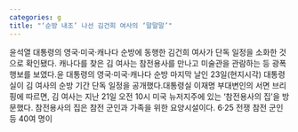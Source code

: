 ```yaml
---
categories: g
title: "‘순방 내조’ 나선 김건희 여사의 ‘말말말’"
---
```

윤석열 대통령의 영국·미국·캐나다 순방에 동행한 김건희 여사가 단독 일정을 소화한 것으로 확인됐다. 캐나다를 찾은 김 여사는 참전용사를 만나고 미술관을 관람하는 등 광폭 행보를 보였다.윤 대통령의 영국·미국·캐나다 순방 마지막 날인 23일(현지시각) 대통령실이 김 여사의 순방 기간 단독 일정을 공개했다.대통령실 이재명 부대변인의 서면 브리핑에 따르면, 김 여사는 지난 21일 오전 10시 미국 뉴저지주에 있는 ‘참전용사의 집’을 방문했다. 참전용사의 집은 참전 군인과 가족을 위한 요양시설이다. 6·25 전쟁 참전 군인 등 40여 명이